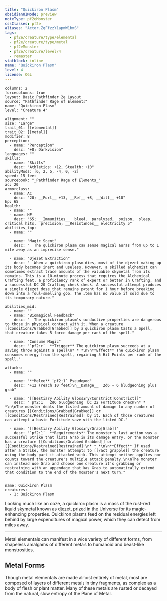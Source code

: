 ```yaml
---
title: "Quickiron Plasm"
obsidianUIMode: preview
noteType: pf2eMonster
cssClasses: pf2e
aliases: "Actor.ZqFfzzY1apmW1bmS" 
tags:
  - pf2e/creature/type/elemental
  - pf2e/creature/type/metal
  - pf2eMonster
  - pf2e/creature/level/4
  - remaster
statblock: inline
name: "Quickiron Plasm"
level: 4
license: OGL
---
```


```statblock
columns: 2
forcecolumns: true
layout: Basic Pathfinder 2e Layout
source: "Pathfinder Rage of Elements"
name: "Quickiron Plasm"
level: "Creature 4"

alignment: ""
size: "Large"
trait_01: [[elemental]]
trait_02: [[metal]]
modifier: 8
perception:
  - name: "Perception"
    desc: "+8; Darkvision"
languages: ""
skills:
  - name: "Skills"
    desc: "Athletics: +12, Stealth: +10"
abilityMods: [6, 2, 5, -4, 0, -2]
speed: 15 feet
sourcebook: "_Pathfinder Rage of Elements_"
ac: 20
armorclass:
  - name: AC
    desc: "20; __Fort__ +13, __Ref__ +8, __Will__ +10"
hp: 65
health:
  - name: ""
  - name: HP
    desc: "65; __Immunities__  bleed,  paralyzed,  poison,  sleep,  critical hits,  precision; __Resistances__ electricity 5"
abilities_top:
  - name: ""

  - name: "Magic Scent"
    desc: "  The quickiron plasm can sense magical auras from up to 1 mile away as an imprecise sense."

  - name: "Djezet Extraction"
    desc: "  When a quickiron plasm dies, most of the djezet making up its body becomes inert and useless. However, a skilled alchemist can sometimes extract trace amounts of the valuable skymetal from its remains. This is a 10-minute process that requires the Alchemical Crafting feat, a proficiency rank of expert or better in Crafting, and a successful DC 20 Crafting check check. A successful attempt produces a single djezet dose that remains potent for 1 hour before breaking down into a foul-smelling goo. The item has no value if sold due to its temporary nature."

abilities_mid:
  - name: ""
  - name: "Biomagical Feedback"
    desc: "  The quickiron plasm's conductive properties are dangerous to those in physical contact with it. When a creature [[Conditions/Grabbed|Grabbed]] by a quickiron plasm Casts a Spell, that creature takes 5 force damage per rank of the spell."

  - name: "Consume Magic"
    desc: "`pf2:r`  **Trigger** The quickiron plasm succeeds at a saving throw against a spell\n* * *\n\n**Effect** The quickiron plasm consumes energy from the spell, regaining 5 Hit Points per rank of the spell."

attacks:
  - name: ""

  - name: "**Melee** `pf2:1` Pseudopod"
    desc: "+12 (reach 10 feet)\n__Damage__  2d6 + 6 bludgeoning plus grab"

  - name: "[[Bestiary Ability Glossary/Constrict|Constrict]]"
    desc: "`pf2:1`  2d6 bludgeoning, DC 22 Fortitude check\n* * *\n\nThe monster deals the listed amount of damage to any number of creatures [[Conditions/Grabbed|Grabbed]] or [[Conditions/Restrained|Restrained]] by it. Each of those creatures can attempt a basic Fortitude save with the listed DC."

  - name: "[[Bestiary Ability Glossary/Grab|Grab]]"
    desc: "`pf2:1`  **Requirements** The monster's last action was a successful Strike that lists Grab in its damage entry, or the monster has a creature [[Conditions/Grabbed|Grabbed]] or [[Conditions/Restrained|Restrained]]\n* * *\n\n**Effect** If used after a Strike, the monster attempts to [[/act grapple]] the creature using the body part it attacked with. This attempt neither applies nor counts toward the creature's multiple attack penalty.\n\nThe monster can instead use Grab and choose one creature it's grabbing or restraining with an appendage that has Grab to automatically extend that condition to the end of the monster's next turn."
 
```

```encounter-table
name: Quickiron Plasm
creatures:
  - 1: Quickiron Plasm
```



Looking much like an ooze, a quickiron plasm is a mass of the rust-red liquid skymetal known as djezet, prized in the Universe for its magic-enhancing properties. Quickiron plasms feed on the residual energies left behind by large expenditures of magical power, which they can detect from miles away.

* * *

Metal elementals can manifest in a wide variety of different forms, from shapeless amalgams of different metals to humanoid and beast-like monstrosities.

## Metal Forms

Though metal elementals are made almost entirely of metal, most are composed of layers of different metals in tiny fragments, as complex as a body of flesh or plant matter. Many of these metals are rusted or decayed from the natural, slow entropy of the Plane of Metal.
